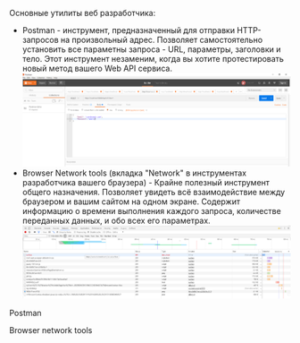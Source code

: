 Основные утилиты веб разработчика:

* Postman - инструмент, предназначенный для отправки HTTP-запросов на произвольный адрес. Позволяет самостоятельно установить все параметны запроса - URL, параметры, заголовки и тело. Этот инструмент незаменим, когда вы хотите протестировать новый метод вашего Web API сервиса.![](/assets/postman.png)
* Browser Network tools \(вкладка "Network" в инструментах разработчика вашего браузера\) - Крайне полезный инструмент общего назначения. Позволяет увидеть всё взаимодействие между браузером и вашим сайтом на одном экране. Содержит информацию о времени выполнения каждого запроса, количестве переданных данных, и обо всех его параметрах.![](/assets/browser_network_tools.png)



Postman

Browser network tools

